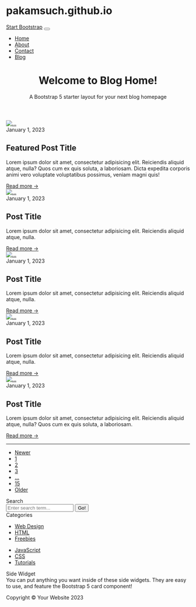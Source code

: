# pakamsuch.github.io
<!DOCTYPE html>
<html lang="en">
    <head>
        <meta charset="utf-8" />
        <meta name="viewport" content="width=device-width, initial-scale=1, shrink-to-fit=no" />
        <meta name="description" content="" />
        <meta name="author" content="" />
        <title>Blog Home - Start Bootstrap Template</title>
        <!-- Favicon-->
        <link rel="icon" type="image/x-icon" href="assets/favicon.ico" />
        <!-- Core theme CSS (includes Bootstrap)-->
        <link href="css/styles.css" rel="stylesheet" />
    </head>
    <body>
        <!-- Responsive navbar-->
        <nav class="navbar navbar-expand-lg navbar-dark bg-dark">
            <div class="container">
                <a class="navbar-brand" href="#!">Start Bootstrap</a>
                <button class="navbar-toggler" type="button" data-bs-toggle="collapse" data-bs-target="#navbarSupportedContent" aria-controls="navbarSupportedContent" aria-expanded="false" aria-label="Toggle navigation"><span class="navbar-toggler-icon"></span></button>
                <div class="collapse navbar-collapse" id="navbarSupportedContent">
                    <ul class="navbar-nav ms-auto mb-2 mb-lg-0">
                        <li class="nav-item"><a class="nav-link" href="#">Home</a></li>
                        <li class="nav-item"><a class="nav-link" href="#!">About</a></li>
                        <li class="nav-item"><a class="nav-link" href="#!">Contact</a></li>
                        <li class="nav-item"><a class="nav-link active" aria-current="page" href="#">Blog</a></li>
                    </ul>
                </div>
            </div>
        </nav>
        <!-- Page header with logo and tagline-->
        <header class="py-5 bg-light border-bottom mb-4">
            <div class="container">
                <div class="text-center my-5">
                    <h1 class="fw-bolder">Welcome to Blog Home!</h1>
                    <p class="lead mb-0">A Bootstrap 5 starter layout for your next blog homepage</p>
                </div>
            </div>
        </header>
        <!-- Page content-->
        <div class="container">
            <div class="row">
                <!-- Blog entries-->
                <div class="col-lg-8">
                    <!-- Featured blog post-->
                    <div class="card mb-4">
                        <a href="#!"><img class="card-img-top" src="https://dummyimage.com/850x350/dee2e6/6c757d.jpg" alt="..." /></a>
                        <div class="card-body">
                            <div class="small text-muted">January 1, 2023</div>
                            <h2 class="card-title">Featured Post Title</h2>
                            <p class="card-text">Lorem ipsum dolor sit amet, consectetur adipisicing elit. Reiciendis aliquid atque, nulla? Quos cum ex quis soluta, a laboriosam. Dicta expedita corporis animi vero voluptate voluptatibus possimus, veniam magni quis!</p>
                            <a class="btn btn-primary" href="#!">Read more →</a>
                        </div>
                    </div>
                    <!-- Nested row for non-featured blog posts-->
                    <div class="row">
                        <div class="col-lg-6">
                            <!-- Blog post-->
                            <div class="card mb-4">
                                <a href="#!"><img class="card-img-top" src="https://dummyimage.com/700x350/dee2e6/6c757d.jpg" alt="..." /></a>
                                <div class="card-body">
                                    <div class="small text-muted">January 1, 2023</div>
                                    <h2 class="card-title h4">Post Title</h2>
                                    <p class="card-text">Lorem ipsum dolor sit amet, consectetur adipisicing elit. Reiciendis aliquid atque, nulla.</p>
                                    <a class="btn btn-primary" href="#!">Read more →</a>
                                </div>
                            </div>
                            <!-- Blog post-->
                            <div class="card mb-4">
                                <a href="#!"><img class="card-img-top" src="https://dummyimage.com/700x350/dee2e6/6c757d.jpg" alt="..." /></a>
                                <div class="card-body">
                                    <div class="small text-muted">January 1, 2023</div>
                                    <h2 class="card-title h4">Post Title</h2>
                                    <p class="card-text">Lorem ipsum dolor sit amet, consectetur adipisicing elit. Reiciendis aliquid atque, nulla.</p>
                                    <a class="btn btn-primary" href="#!">Read more →</a>
                                </div>
                            </div>
                        </div>
                        <div class="col-lg-6">
                            <!-- Blog post-->
                            <div class="card mb-4">
                                <a href="#!"><img class="card-img-top" src="https://dummyimage.com/700x350/dee2e6/6c757d.jpg" alt="..." /></a>
                                <div class="card-body">
                                    <div class="small text-muted">January 1, 2023</div>
                                    <h2 class="card-title h4">Post Title</h2>
                                    <p class="card-text">Lorem ipsum dolor sit amet, consectetur adipisicing elit. Reiciendis aliquid atque, nulla.</p>
                                    <a class="btn btn-primary" href="#!">Read more →</a>
                                </div>
                            </div>
                            <!-- Blog post-->
                            <div class="card mb-4">
                                <a href="#!"><img class="card-img-top" src="https://dummyimage.com/700x350/dee2e6/6c757d.jpg" alt="..." /></a>
                                <div class="card-body">
                                    <div class="small text-muted">January 1, 2023</div>
                                    <h2 class="card-title h4">Post Title</h2>
                                    <p class="card-text">Lorem ipsum dolor sit amet, consectetur adipisicing elit. Reiciendis aliquid atque, nulla? Quos cum ex quis soluta, a laboriosam.</p>
                                    <a class="btn btn-primary" href="#!">Read more →</a>
                                </div>
                            </div>
                        </div>
                    </div>
                    <!-- Pagination-->
                    <nav aria-label="Pagination">
                        <hr class="my-0" />
                        <ul class="pagination justify-content-center my-4">
                            <li class="page-item disabled"><a class="page-link" href="#" tabindex="-1" aria-disabled="true">Newer</a></li>
                            <li class="page-item active" aria-current="page"><a class="page-link" href="#!">1</a></li>
                            <li class="page-item"><a class="page-link" href="#!">2</a></li>
                            <li class="page-item"><a class="page-link" href="#!">3</a></li>
                            <li class="page-item disabled"><a class="page-link" href="#!">...</a></li>
                            <li class="page-item"><a class="page-link" href="#!">15</a></li>
                            <li class="page-item"><a class="page-link" href="#!">Older</a></li>
                        </ul>
                    </nav>
                </div>
                <!-- Side widgets-->
                <div class="col-lg-4">
                    <!-- Search widget-->
                    <div class="card mb-4">
                        <div class="card-header">Search</div>
                        <div class="card-body">
                            <div class="input-group">
                                <input class="form-control" type="text" placeholder="Enter search term..." aria-label="Enter search term..." aria-describedby="button-search" />
                                <button class="btn btn-primary" id="button-search" type="button">Go!</button>
                            </div>
                        </div>
                    </div>
                    <!-- Categories widget-->
                    <div class="card mb-4">
                        <div class="card-header">Categories</div>
                        <div class="card-body">
                            <div class="row">
                                <div class="col-sm-6">
                                    <ul class="list-unstyled mb-0">
                                        <li><a href="#!">Web Design</a></li>
                                        <li><a href="#!">HTML</a></li>
                                        <li><a href="#!">Freebies</a></li>
                                    </ul>
                                </div>
                                <div class="col-sm-6">
                                    <ul class="list-unstyled mb-0">
                                        <li><a href="#!">JavaScript</a></li>
                                        <li><a href="#!">CSS</a></li>
                                        <li><a href="#!">Tutorials</a></li>
                                    </ul>
                                </div>
                            </div>
                        </div>
                    </div>
                    <!-- Side widget-->
                    <div class="card mb-4">
                        <div class="card-header">Side Widget</div>
                        <div class="card-body">You can put anything you want inside of these side widgets. They are easy to use, and feature the Bootstrap 5 card component!</div>
                    </div>
                </div>
            </div>
        </div>
        <!-- Footer-->
        <footer class="py-5 bg-dark">
            <div class="container"><p class="m-0 text-center text-white">Copyright &copy; Your Website 2023</p></div>
        </footer>
        <!-- Bootstrap core JS-->
        <script src="https://cdn.jsdelivr.net/npm/bootstrap@5.2.3/dist/js/bootstrap.bundle.min.js"></script>
        <!-- Core theme JS-->
        <script src="js/scripts.js"></script>
    </body>
</html>
